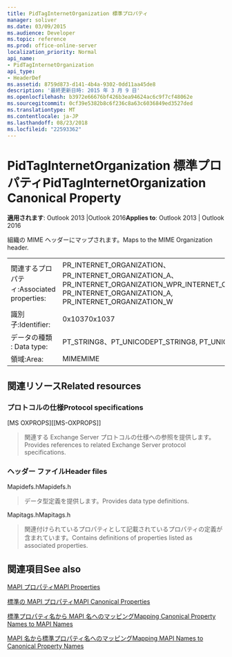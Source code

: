 ```yaml
---
title: PidTagInternetOrganization 標準プロパティ
manager: soliver
ms.date: 03/09/2015
ms.audience: Developer
ms.topic: reference
ms.prod: office-online-server
localization_priority: Normal
api_name:
- PidTagInternetOrganization
api_type:
- HeaderDef
ms.assetid: 8759d873-d141-4b4a-9302-0dd11aa45de8
description: '最終更新日時: 2015 年 3 月 9 日'
ms.openlocfilehash: b3972e66676bf426b3ea94624ac6c9f7cf48062e
ms.sourcegitcommit: 0cf39e5382b8c6f236c8a63c6036849ed3527ded
ms.translationtype: MT
ms.contentlocale: ja-JP
ms.lasthandoff: 08/23/2018
ms.locfileid: "22593362"
---
```

# <a name="pidtaginternetorganization-canonical-property"></a><span data-ttu-id="56523-103">PidTagInternetOrganization 標準プロパティ</span><span class="sxs-lookup"><span data-stu-id="56523-103">PidTagInternetOrganization Canonical Property</span></span>

  
  
<span data-ttu-id="56523-104">**適用されます**: Outlook 2013 |Outlook 2016</span><span class="sxs-lookup"><span data-stu-id="56523-104">**Applies to**: Outlook 2013 | Outlook 2016</span></span> 
  
<span data-ttu-id="56523-105">組織の MIME ヘッダーにマップされます。</span><span class="sxs-lookup"><span data-stu-id="56523-105">Maps to the MIME Organization header.</span></span>
  
|||
|:-----|:-----|
|<span data-ttu-id="56523-106">関連するプロパティ:</span><span class="sxs-lookup"><span data-stu-id="56523-106">Associated properties:</span></span>  <br/> |<span data-ttu-id="56523-107">PR_INTERNET_ORGANIZATION、PR_INTERNET_ORGANIZATION_A、PR_INTERNET_ORGANIZATION_W</span><span class="sxs-lookup"><span data-stu-id="56523-107">PR_INTERNET_ORGANIZATION, PR_INTERNET_ORGANIZATION_A, PR_INTERNET_ORGANIZATION_W</span></span>  <br/> |
|<span data-ttu-id="56523-108">識別子:</span><span class="sxs-lookup"><span data-stu-id="56523-108">Identifier:</span></span>  <br/> |<span data-ttu-id="56523-109">0x1037</span><span class="sxs-lookup"><span data-stu-id="56523-109">0x1037</span></span>  <br/> |
|<span data-ttu-id="56523-110">データの種類 : </span><span class="sxs-lookup"><span data-stu-id="56523-110">Data type:</span></span>  <br/> |<span data-ttu-id="56523-111">PT_STRING8、PT_UNICODE</span><span class="sxs-lookup"><span data-stu-id="56523-111">PT_STRING8, PT_UNICODE</span></span>  <br/> |
|<span data-ttu-id="56523-112">領域:</span><span class="sxs-lookup"><span data-stu-id="56523-112">Area:</span></span>  <br/> |<span data-ttu-id="56523-113">MIME</span><span class="sxs-lookup"><span data-stu-id="56523-113">MIME</span></span>  <br/> |
   
## <a name="related-resources"></a><span data-ttu-id="56523-114">関連リソース</span><span class="sxs-lookup"><span data-stu-id="56523-114">Related resources</span></span>

### <a name="protocol-specifications"></a><span data-ttu-id="56523-115">プロトコルの仕様</span><span class="sxs-lookup"><span data-stu-id="56523-115">Protocol specifications</span></span>

<span data-ttu-id="56523-116">[MS OXPROPS]</span><span class="sxs-lookup"><span data-stu-id="56523-116">[[MS-OXPROPS]]</span></span> 
  
> <span data-ttu-id="56523-117">関連する Exchange Server プロトコルの仕様への参照を提供します。</span><span class="sxs-lookup"><span data-stu-id="56523-117">Provides references to related Exchange Server protocol specifications.</span></span>
    
### <a name="header-files"></a><span data-ttu-id="56523-118">ヘッダー ファイル</span><span class="sxs-lookup"><span data-stu-id="56523-118">Header files</span></span>

<span data-ttu-id="56523-119">Mapidefs.h</span><span class="sxs-lookup"><span data-stu-id="56523-119">Mapidefs.h</span></span>
  
> <span data-ttu-id="56523-120">データ型定義を提供します。</span><span class="sxs-lookup"><span data-stu-id="56523-120">Provides data type definitions.</span></span>
    
<span data-ttu-id="56523-121">Mapitags.h</span><span class="sxs-lookup"><span data-stu-id="56523-121">Mapitags.h</span></span>
  
> <span data-ttu-id="56523-122">関連付けられているプロパティとして記載されているプロパティの定義が含まれています。</span><span class="sxs-lookup"><span data-stu-id="56523-122">Contains definitions of properties listed as associated properties.</span></span>
    
## <a name="see-also"></a><span data-ttu-id="56523-123">関連項目</span><span class="sxs-lookup"><span data-stu-id="56523-123">See also</span></span>



[<span data-ttu-id="56523-124">MAPI プロパティ</span><span class="sxs-lookup"><span data-stu-id="56523-124">MAPI Properties</span></span>](mapi-properties.md)
  
[<span data-ttu-id="56523-125">標準の MAPI プロパティ</span><span class="sxs-lookup"><span data-stu-id="56523-125">MAPI Canonical Properties</span></span>](mapi-canonical-properties.md)
  
[<span data-ttu-id="56523-126">標準プロパティ名から MAPI 名へのマッピング</span><span class="sxs-lookup"><span data-stu-id="56523-126">Mapping Canonical Property Names to MAPI Names</span></span>](mapping-canonical-property-names-to-mapi-names.md)
  
[<span data-ttu-id="56523-127">MAPI 名から標準プロパティ名へのマッピング</span><span class="sxs-lookup"><span data-stu-id="56523-127">Mapping MAPI Names to Canonical Property Names</span></span>](mapping-mapi-names-to-canonical-property-names.md)

